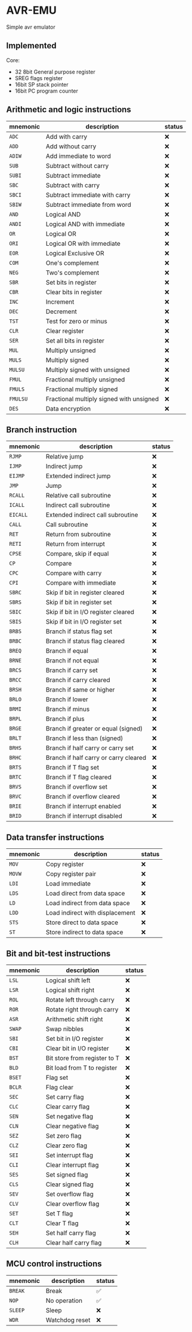 # AVR-EMU

Simple avr emulator 

## Implemented

Core:

- 32 8bit General purpose register
- SREG flags register
- 16bit SP stack pointer
- 16bit PC program counter

## Arithmetic and logic instructions

| mnemonic | description | status |
| --- | --- | --- |
| `ADC` | Add with carry | ❌ |
| `ADD` | Add without carry | ❌ |
| `ADIW` | Add immediate to word | ❌ |
| `SUB` | Subtract without carry | ❌ |
| `SUBI` | Subtract immediate | ❌ |
| `SBC` | Subtract with carry | ❌ |
| `SBCI` | Subtract immediate with carry | ❌ |
| `SBIW` | Subtract immediate from word | ❌ |
| `AND` | Logical AND | ❌ |
| `ANDI` | Logical AND with immediate | ❌ |
| `OR` | Logical OR | ❌ |
| `ORI` | Logical OR with immediate | ❌ |
| `EOR` | Logical Exclusive OR | ❌ |
| `COM` | One's complement | ❌ |
| `NEG` | Two's complement | ❌ |
| `SBR` | Set bits in register | ❌ |
| `CBR` | Clear bits in register | ❌ |
| `INC` | Increment | ❌ |
| `DEC` | Decrement | ❌ |
| `TST` | Test for zero or minus | ❌ |
| `CLR` | Clear register | ❌ |
| `SER` | Set all bits in register | ❌ |
| `MUL` | Multiply unsigned | ❌ |
| `MULS` | Multiply signed | ❌ |
| `MULSU` | Multiply signed with unsigned | ❌ |
| `FMUL` | Fractional multiply unsigned | ❌ |
| `FMULS` | Fractional multiply signed | ❌ |
| `FMULSU` | Fractional multiply signed with unsigned | ❌ |
| `DES` | Data encryption | ❌ |

## Branch instruction

| mnemonic | description | status |
| --- | --- | --- |
| `RJMP` | Relative jump | ❌ |
| `IJMP` | Indirect jump | ❌ |
| `EIJMP` | Extended indirect jump | ❌ |
| `JMP` | Jump | ❌ |
| `RCALL` | Relative call subroutine | ❌ |
| `ICALL` | Indirect call subroutine | ❌ |
| `EICALL` | Extended indirect call subroutine | ❌ |
| `CALL` | Call subroutine | ❌ |
| `RET` | Return from subroutine | ❌ |
| `RETI` | Return from interrupt | ❌ |
| `CPSE` | Compare, skip if equal | ❌ |
| `CP` | Compare | ❌ |
| `CPC` | Compare with carry | ❌ |
| `CPI` | Compare with immediate | ❌ |
| `SBRC` | Skip if bit in register cleared | ❌ |
| `SBRS` | Skip if bit in register set | ❌ |
| `SBIC` | Skip if bit in I/O register cleared | ❌ |
| `SBIS` | Skip if bit in I/O register set | ❌ |
| `BRBS` | Branch if status flag set | ❌ |
| `BRBC` | Branch if status flag cleared | ❌ |
| `BREQ` | Branch if equal | ❌ |
| `BRNE` | Branch if not equal | ❌ |
| `BRCS` | Branch if carry set | ❌ |
| `BRCC` | Branch if carry cleared | ❌ |
| `BRSH` | Branch if same or higher | ❌ |
| `BRLO` | Branch if lower | ❌ |
| `BRMI` | Branch if minus | ❌ |
| `BRPL` | Branch if plus | ❌ |
| `BRGE` | Branch if greater or equal (signed) | ❌ |
| `BRLT` | Branch if less than (signed) | ❌ |
| `BRHS` | Branch if half carry or carry set | ❌ |
| `BRHC` | Branch if half carry or carry cleared | ❌ |
| `BRTS` | Branch if T flag set | ❌ |
| `BRTC` | Branch if T flag cleared | ❌ |
| `BRVS` | Branch if overflow set | ❌ |
| `BRVC` | Branch if overflow cleared | ❌ |
| `BRIE` | Branch if interrupt enabled | ❌ |
| `BRID` | Branch if interrupt disabled | ❌ |

## Data transfer instructions

| mnemonic | description | status |
| --- | --- | --- |
| `MOV` | Copy register | ❌ |
| `MOVW` | Copy register pair | ❌ |
| `LDI` | Load immediate | ❌ |
| `LDS` | Load direct from data space | ❌ |
| `LD` | Load indirect from data space | ❌ |
| `LDD` | Load indirect with displacement | ❌ |
| `STS` | Store direct to data space | ❌ |
| `ST` | Store indirect to data space | ❌ |

## Bit and bit-test instructions

| mnemonic | description | status |
| --- | --- | --- |
| `LSL` | Logical shift left | ❌ |
| `LSR` | Logical shift right | ❌ |
| `ROL` | Rotate left through carry | ❌ |
| `ROR` | Rotate right through carry | ❌ |
| `ASR` | Arithmetic shift right | ❌ |
| `SWAP` | Swap nibbles | ❌ |
| `SBI` | Set bit in I/O register | ❌ |
| `CBI` | Clear bit in I/O register | ❌ |
| `BST` | Bit store from register to T | ❌ |
| `BLD` | Bit load from T to register | ❌ |
| `BSET` | Flag set | ❌ |
| `BCLR` | Flag clear | ❌ |
| `SEC` | Set carry flag | ❌ |
| `CLC` | Clear carry flag | ❌ |
| `SEN` | Set negative flag | ❌ |
| `CLN` | Clear negative flag | ❌ |
| `SEZ` | Set zero flag | ❌ |
| `CLZ` | Clear zero flag | ❌ |
| `SEI` | Set interrupt flag | ❌ |
| `CLI` | Clear interrupt flag | ❌ |
| `SES` | Set signed flag | ❌ |
| `CLS` | Clear signed flag | ❌ |
| `SEV` | Set overflow flag | ❌ |
| `CLV` | Clear overflow flag | ❌ |
| `SET` | Set T flag | ❌ |
| `CLT` | Clear T flag | ❌ |
| `SEH` | Set half carry flag | ❌ |
| `CLH` | Clear half carry flag | ❌ |

## MCU control instructions

| mnemonic | description | status |
| --- | --- | --- |
| `BREAK` | Break | ✅ |
| `NOP` | No operation | ✅ |
| `SLEEP` | Sleep | ❌ |
| `WDR` | Watchdog reset | ❌ |